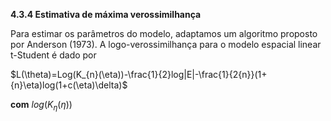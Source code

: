 **4.3.4 Estimativa de máxima verossimilhança**

  Para estimar os parâmetros do modelo, adaptamos um algoritmo proposto por Anderson
(1973). A logo-verossimilhança para o modelo espacial linear t-Student é dado por

$L(\theta)=Log(K_{n}(\eta))-\frac{1}{2}log|E|-\frac{1}{2{n}}(1+{n}\eta)log(1+c(\eta)\delta)$

**com** $log(K_\eta(\eta))$
